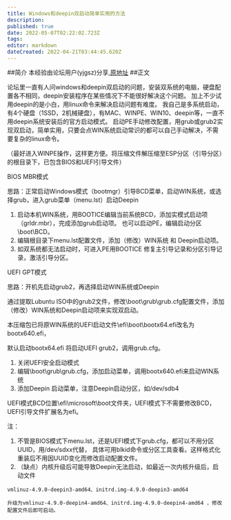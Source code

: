 ```yaml
---
title: Windows和deepin双启动简单实用的方法
description: 
published: true
date: 2022-05-07T02:22:02.723Z
tags: 
editor: markdown
dateCreated: 2022-04-21T03:44:45.620Z
---
```


##简介
本经验由论坛用户(yjgsz)分享,[原地址](https://bbs.deepin.org/forum.php?mod=viewthread&tid=139552&extra=)
##正文

论坛里一直有人问windows和deepin双启动的问题，安装双系统的电脑，硬盘配置各不相同，deepin安装程序在某些情况下不能很好解决这个问题。
加上不少试用deepin的是小白，用linux命令来解决启动问题有难度。
我自己是多系统启动，有4个硬盘（1SSD，2机械硬盘），有MAC、WINPE、WIN10、deepin等，一直不用deepin系统安装后的官方启动模式。
启动PE手动修改配置，用grub或grub2实现双启动，简单实用，只要会点WIN系统启动常识的都可以自己手动解决，不需要复杂的linux命令。

（最好进入WINPE操作，这样更方便。将压缩文件解压缩至ESP分区（引导分区）的根目录下，已包含BIOS和UEFI引导文件）

BIOS MBR模式

思路：正常启动Windows模式（bootmgr）引导BCD菜单，启动WIN系统，或选择grub，进入grub菜单（menu.lst）启动Deepin

1. 启动本机WIN系统，用BOOTICE编辑当前系统BCD，添加实模式启动项（grldr.mbr），完成添加grub启动项。
   也可以启动PE，编辑启动分区\boot\BCD。
2. 编辑根目录下menu.lst配置文件，添加（修改）WIN系统 和 Deepin启动项。
3. 如双系统都无法启动时，可进入PE用BOOTICE 修复主引导记录和分区引导记录，激活引导分区。

UEFI GPT模式

思路：开机先启动grub2，再选择启动WIN系统或Deepin

通过提取Lubuntu ISO中的grub2文件，修改\boot\grub\grub.cfg配置文件，添加（修改）WIN系统和Deepin启动项来实现双启动。

本压缩包已将原WIN系统的UEFI启动文件\efi\boot\bootx64.efi改名为bootx640.efi，

默认启动bootx64.efi 将启动UEFI grub2，调用grub.cfg。

1. 关闭UEFI安全启动模式
2. 编辑\boot\grub\grub.cfg，添加启动菜单，调用bootx640.efi来启动WIN系统
3. 添加Deepin 启动菜单，注意Deepin启动分区，如/dev/sdb4 

UEFI模式BCD位置\efi\microsoft\boot文件夹，UEFI模式下不需要修改BCD，UEFI引导文件扩展名为efi。

注：
  1. 不管是BIOS模式下menu.lst，还是UEFI模式下grub.cfg，都可以不用分区UUID，用/dev/sdxx代替，
     具体可用blkid命令或分区工具查看。这样格式化重装后不用因UUID变化而修改启动配置文件。
  2. （缺点）内核升级后可能导致Deepin无法启动，如最近一次内核升级后，启动文件

    vmlinuz-4.9.0-deepin3-amd64、initrd.img-4.9.0-deepin3-amd64 

    升级为vmlinuz-4.9.0-deepin4-amd64、initrd.img-4.9.0-deepin4-amd64 ，修改配置文件后即可启动。